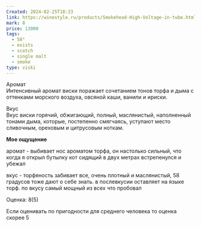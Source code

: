 ```yaml
---
Created: 2024-02-25T18:23
link: https://winestyle.ru/products/Smokehead-High-Voltage-in-tube.html
mark: 8
price: 13000
tags:
  - 58°
  - exists
  - scotch
  - single malt
  - smoke
type: viski
---
```

Аромат  
Интенсивный аромат виски поражает сочетанием тонов торфа и дыма с оттенками морского воздуха, овсяной каши, ванили и ириски.  

Вкус  
Вкус виски горячий, обжигающий, полный, маслянистый, наполненный тонами дыма, которые, постепенно смягчаясь, уступают место сливочным, ореховым и цитрусовым ноткам.  

**Мое ощущение**

аромат - выбивает нос ароматом торфа, он настолько сильный, что когда я открыл бутылку кот сидящий в двух метрах встрепенулся и убежал

вкус - торфяность забивает все, очень плотный и маслянистый, 58 градусов тоже дают о себе знать. в послевкусии оставляет на языке торф. по вкусу самый мощный из всех что пробовал

  

Оценка: 8(5)

Если оценивать по пригодности для среднего человека то оценка скорее 5